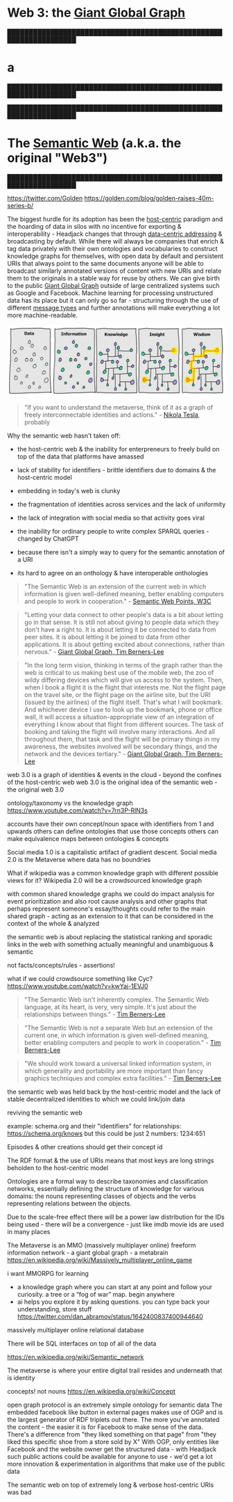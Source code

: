 # Web 3: the [Giant Global Graph](https://en.wikipedia.org/wiki/Giant_Global_Graph)

<!-- toc -->


<!--

maybe the chapter should be called "web3 & the semantic web"

-->


██████████████████████████████████████████████████████████████████
# a
██████████████████████████████████████████████████████████████████

██████████████████████████████████████████████████████████████████
# The [Semantic Web](https://en.wikipedia.org/wiki/Semantic_Web) (a.k.a. the original "Web3")
██████████████████████████████████████████████████████████████████

https://twitter.com/Golden
https://golden.com/blog/golden-raises-40m-series-b/

The biggest hurdle for its adoption has been the [host-centric](host_centric.md#the-host-centric-web--its-decay) paradigm and the hoarding of data in silos with no incentive for exporting & interoperability - Headjack changes that through [data-centric addressing](host_vs_data_centric.md) & broadcasting by default. While there will always be companies that enrich & tag data privately with their own ontologies and vocabularies to construct knowledge graphs for themselves, with open data by default and persistent URIs that always point to the same documents anyone will be able to broadcast similarly annotated versions of content with new URIs and relate them to the originals in a stable way for reuse by others. We can give birth to the public [Giant Global Graph](https://en.wikipedia.org/wiki/Giant_Global_Graph) outside of large centralized systems such as Google and Facebook. Machine learning for processing unstructured data has its place but it can only go so far - structuring through the use of different [message types](messages.md) and further annotations will make everything a lot more machine-readable.

<img src="images/data_information_knowledge.jpg">

<!-- <img src="images/data_information_knowledge.png"> -->

<!-- source:
https://www.theifactory.com/news/gaining-wisdom-from-data/
https://www.theifactory.com/wp-content/uploads/2019/01/Data-Wisdom.jpg
-->







<!-- > "If you want to find the secrets of the universe, think in terms of energy, frequency and vibration." - [Nikola Tesla](https://www.goodreads.com/quotes/361785-if-you-want-to-find-the-secrets-of-the-universe) -->

> "If you want to understand the metaverse, think of it as a graph of freely interconnectable identities and actions." - [Nikola Tesla](https://www.goodreads.com/quotes/361785-if-you-want-to-find-the-secrets-of-the-universe), probably

Why the semantic web hasn't taken off:
- the host-centric web & the inability for enterpreneurs to freely build on top of the data that platforms have amassed
- lack of stability for identifiers - brittle identifiers due to domains & the host-centric model
- embedding in today's web is clunky
- the fragmentation of identities across services and the lack of uniformity
- the lack of integration with social media so that activity goes viral
- the inability for ordinary people to write complex SPARQL queries - changed by ChatGPT
- because there isn't a simply way to query for the semantic annotation of a URI

- its hard to agree on an onthology & have interoperable onthologies


> "The Semantic Web is an extension of the current web in which information is given well-defined meaning, better enabling computers and people to work in cooperation." - [Semantic Web Points, W3C](https://www.w3.org/2001/sw/EO/points#:~:text=Semantic%20Web%20Points-,The%20Semantic%20Web%20is%20an%20extension%20of%20the%20current%20web%20in%20which%20information%20is%20given%20well%2Ddefined%20meaning%2C%20better%20enabling%20computers%20and%20people%20to%20work%20in%20cooperation.,-The%20following%20is)


> "Letting your data connect to other people's data is a bit about letting go in that sense. It is still not about giving to people data which they don't have a right to. It is about letting it be connected to data from peer sites. It is about letting it be joined to data from other applications. It is about getting excited about connections, rather than nervous." - [Giant Global Graph, Tim Berners-Lee](https://web.archive.org/web/20160713021037/http://dig.csail.mit.edu/breadcrumbs/node/215#:~:text=Letting%20your%20data,rather%20than%20nervous.)


> "In the long term vision, thinking in terms of the graph rather than the web is critical to us making best use of the mobile web, the zoo of wildy differing devices which will give us access to the system. Then, when I book a flight it is the flight that interests me. Not the flight page on the travel site, or the flight page on the airline site, but the URI (issued by the airlines) of the flight itself. That's what I will bookmark. And whichever device I use to look up the bookmark, phone or office wall, it will access a situation-appropriate view of an integration of everything I know about that flight from different sources. The task of booking and taking the flight will involve many interactions. And all throughout them, that task and the flight will be primary things in my awareness, the websites involved will be secondary things, and the network and the devices tertiary." - [Giant Global Graph, Tim Berners-Lee](https://web.archive.org/web/20160713021037/http://dig.csail.mit.edu/breadcrumbs/node/215#:~:text=In%20the%20long,the%20devices%20tertiary.)



web 3.0 is a graph of identities & events in the cloud - beyond the confines of the host-centric web
web 3.0 is the original idea of the semantic web - the original web 3.0

ontology/taxonomy vs the knowledge graph
https://www.youtube.com/watch?v=7rn3P-RlN3s



accounts have their own concept/noun space with identifiers from 1 and upwards
others can define ontologies that use those concepts
others can make equivalence maps between ontologies & concepts

Social media 1.0 is a capitalistic artifact of gradient descent. Social media 2.0 is the Metaverse where data has no boundries


What if wikipedia was a common knowledge graph with different possible views for it?
Wikipedia 2.0 will be a crowdsourced knowledge graph

with common shared knowledge graphs we could do impact analysis for event prioritization and also root cause analysis and other graphs that perhaps represent someone's essay/thoughts could refer to the main shared graph - acting as an extension to it that can be considered in the context of the whole & analyzed

the semantic web is about replacing the statistical ranking and sporadic links in the web with something actually meaningful and unambiguous & semantic


not facts/concepts/rules - assertions!


what if we could crowdsource something like Cyc?
https://www.youtube.com/watch?v=kwYaj-1EVJ0



> "The Semantic Web isn't inherently complex. The Semantic Web language, at its heart, is very, very simple. It's just about the relationships between things." - [Tim Berners-Lee](https://www.azquotes.com/quote/602017)

> "The Semantic Web is not a separate Web but an extension of the current one, in which information is given well-defined meaning, better enabling computers and people to work in cooperation." - [Tim Berners-Lee](https://www.azquotes.com/quote/830277)

> "We should work toward a universal linked information system, in which generality and portability are more important than fancy graphics techniques and complex extra facilities." - [Tim Berners-Lee](https://www.azquotes.com/quote/917027)




the semantic web was held back by the host-centric model and the lack of stable decentralized identities to which we could link/join data

reviving the semantic web


example: schema.org and their "identifiers" for relationships:
https://schema.org/knows
but this could be just 2 numbers: 1234:651

Episodes & other creations should get their concept id

The RDF format & the use of URIs means that most keys are long strings beholden to the host-centric model

Ontologies are a formal way to describe taxonomies and classification networks, essentially defining the structure of knowledge for various domains: the nouns representing classes of objects and the verbs representing relations between the objects.

Due to the scale-free effect there will be a power law distribution for the IDs being used - there will be a convergence - just like imdb movie ids are used in many places



The Metaverse is an MMO (massively multiplayer online) freeform information network - a giant global graph - a metabrain
https://en.wikipedia.org/wiki/Massively_multiplayer_online_game

i want MMORPG for learning 
- a knowledge graph where you can start at any point and follow your curiosity. a tree or a “fog of war” map. begin anywhere
- ai helps you explore it by asking questions. you can type back your understanding, store stuff
https://twitter.com/dan_abramov/status/1642400837400944640

massively multiplayer online relational database

There will be SQL interfaces on top of all of the data

https://en.wikipedia.org/wiki/Semantic_network

The metaverse is where your entire digital trail resides and underneath that is identity

concepts! not nouns
https://en.wikipedia.org/wiki/Concept


open graph protocol is an extremely simple ontology for semantic data
The embedded facebook like button in external pages makes use of OGP and is the largest generator of RDF triplets out there. The more you've annotated the content - the easier it is for Facebook to make sense of the data.
There's a difference from "they liked something on that page" from "they liked this specific shoe from a store sold by X"
With OGP, only entities like Facebook and the website owner get the structured data - with Headjack such public actions could be available for anyone to use - we'd get a lot more innovation & experimentation in algorithms that make use of the public data

The semantic web on top of extremely long & verbose host-centric URIs was bad
